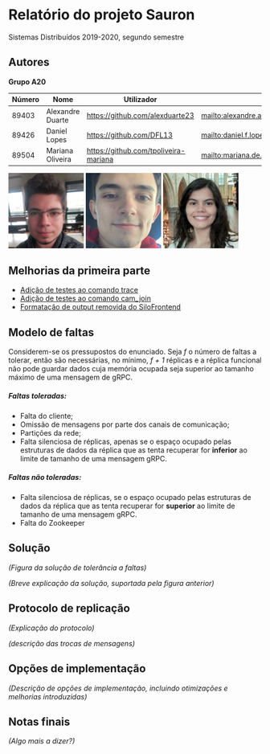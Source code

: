 # Relatório do projeto Sauron

Sistemas Distribuídos 2019-2020, segundo semestre


## Autores

**Grupo A20**

| Número | Nome              | Utilizador                              | Correio eletrónico                                                 |
| -------|-------------------|-----------------------------------------| -------------------------------------------------------------------|
| 89403  | Alexandre Duarte  | <https://github.com/alexduarte23>       | <mailto:alexandre.a.duarte@tecnico.ulisboa.pt>                     |
| 89426  | Daniel Lopes      | <https://github.com/DFL13>              | <mailto:daniel.f.lopes@tecnico.ulisboa.pt>                         |
| 89504  | Mariana Oliveira  | <https://github.com/tpoliveira-mariana> | <mailto:mariana.de.oliveira@tecnico.ulisboa.pt@tecnico.ulisboa.pt> |

![Alexandre Duarte](images/89403.jpg) ![Daniel Lopes](images/89426.png) ![Mariana Oliveira](images/89504.jpg)


## Melhorias da primeira parte

- [Adição de testes ao comando trace](https://github.com/tecnico-distsys/A20-Sauron/commit/bca534e2c7fd1d997ff14e00fad5211b07dcbcf0)
- [Adição de testes ao comando cam_join](https://github.com/tecnico-distsys/A20-Sauron/commit/ff15d99e0141b82c9fd22776e5f24157cc2fc2c7)
- [Formatação de output removida do SiloFrontend](https://github.com/tecnico-distsys/A20-Sauron/commit/5eefeb7a9514c07af7c8fd3438820cded4ec55c9)


## Modelo de faltas
Considerem-se os pressupostos do enunciado.
Seja _f_ o número de faltas a tolerar, então são necessárias, no mínimo, _f + 1_ réplicas 
e a réplica funcional não pode guardar dados cuja memória ocupada seja superior ao tamanho máximo de uma mensagem de gRPC.

##### Faltas toleradas:
* Falta do cliente;
* Omissão de mensagens por parte dos canais de comunicação;
* Partições da rede;
* Falta silenciosa de réplicas, apenas se o espaço ocupado pelas estruturas de dados da réplica
que as tenta recuperar for **inferior** ao limite de tamanho de uma mensagem gRPC.

##### Faltas não toleradas:
* Falta silenciosa de réplicas, se o espaço ocupado pelas estruturas de dados da réplica
que as tenta recuperar for **superior** ao limite de tamanho de uma mensagem gRPC.
* Falta do Zookeeper

## Solução

_(Figura da solução de tolerância a faltas)_

_(Breve explicação da solução, suportada pela figura anterior)_


## Protocolo de replicação

_(Explicação do protocolo)_

_(descrição das trocas de mensagens)_


## Opções de implementação

_(Descrição de opções de implementação, incluindo otimizações e melhorias introduzidas)_



## Notas finais

_(Algo mais a dizer?)_